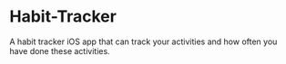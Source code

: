 # Habit-Tracker
A habit tracker iOS app that can track your activities and how often you have done these activities.
